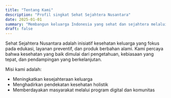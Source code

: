 ```yaml
---
title: "Tentang Kami"
description: "Profil singkat Sehat Sejahtera Nusantara"
date: 2025-01-01
summary: "Membangun keluarga Indonesia yang sehat dan sejahtera melalui edukasi, layanan, dan produk alami."
draft: false
---
```


Sehat Sejahtera Nusantara adalah inisiatif kesehatan keluarga yang fokus pada edukasi, layanan preventif, dan produk berbahan alami. Kami percaya bahwa kesehatan yang baik dimulai dari pengetahuan, kebiasaan yang tepat, dan pendampingan yang berkelanjutan.

Misi kami adalah:

- Meningkatkan kesejahteraan keluarga
- Menghadirkan pendekatan kesehatan holistik
- Memberdayakan masyarakat melalui program digital dan komunitas